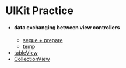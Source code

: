 # UIKit Practice

- #### data exchanging between view controllers
    - [segue + prepare](https://github.com/looloolalaa/UIKitPractice/blob/ac095e47453ca129e88972e363bdddca9176acfc/UIKitPractice/FirstViewController.swift)
    - [temp]()
- [tableView]()
- [CollectionView]()
